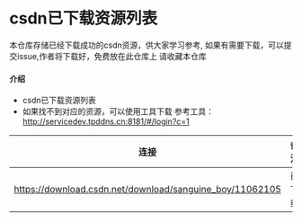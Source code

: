 # csdn已下载资源列表
本仓库存储已经下载成功的csdn资源，供大家学习参考,
如果有需要下载，可以提交issue,作者将下载好，免费放在此仓库上
请收藏本仓库


#### 介绍
+ csdn已下载资源列表
+ 如果找不到对应的资源，可以使用工具下载
参考工具：http://servicedev.tpddns.cn:8181/#/login?c=1

| 连接 | 备注|
|:---:|---:|
|https://download.csdn.net/download/sanguine_boy/11062105| 已下载 |





